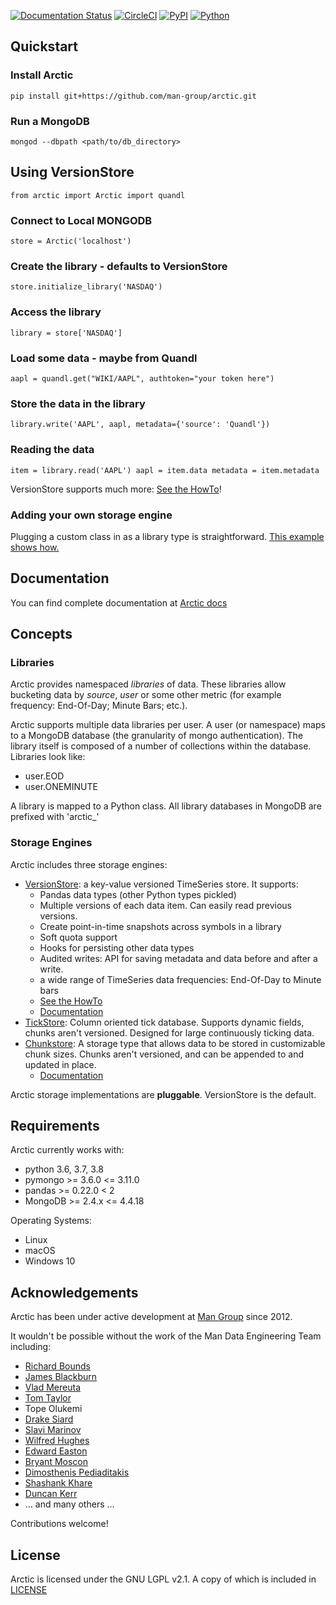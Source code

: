 [![Documentation Status](https://readthedocs.org/projects/arctic/badge/?version=latest)](https://arctic.readthedocs.io/en/latest/?badge=latest)
[![CircleCI](https://circleci.com/gh/man-group/arctic/tree/master.svg?style=shield)](https://app.circleci.com/pipelines/github/man-group/arctic?branch=master)
[![PyPI](https://img.shields.io/pypi/v/arctic)](https://pypi.org/project/arctic)
[![Python](https://img.shields.io/badge/Python-3.6|3.7|3.8-green.svg)](https://github.com/man-group/arctic)

## Quickstart

### Install Arctic

``
pip install git+https://github.com/man-group/arctic.git
``

### Run a MongoDB

``
mongod --dbpath <path/to/db_directory>
``

## Using VersionStore
``
from arctic import Arctic
import quandl
``
### Connect to Local MONGODB
``
store = Arctic('localhost')
``

### Create the library - defaults to VersionStore
``
store.initialize_library('NASDAQ')
``

### Access the library
``
library = store['NASDAQ']
``

### Load some data - maybe from Quandl
``
aapl = quandl.get("WIKI/AAPL", authtoken="your token here")
``

### Store the data in the library
``
library.write('AAPL', aapl, metadata={'source': 'Quandl'})
``

### Reading the data
``
item = library.read('AAPL')
aapl = item.data
metadata = item.metadata
``

VersionStore supports much more: [See the HowTo](howtos/how_to_use_arctic.py)!


### Adding your own storage engine

Plugging a custom class in as a library type is straightforward. [This example
shows how.](howtos/how_to_custom_arctic_library.py)

## Documentation

You can find complete documentation at [Arctic docs](https://arctic.readthedocs.io/en/latest/)

## Concepts

### Libraries

Arctic provides namespaced *libraries* of data.  These libraries allow
bucketing data by *source*, *user* or some other metric (for example frequency:
End-Of-Day; Minute Bars; etc.).

Arctic supports multiple data libraries per user.  A user (or namespace)
maps to a MongoDB database (the granularity of mongo authentication).  The library
itself is composed of a number of collections within the database. Libraries look like:

  * user.EOD
  * user.ONEMINUTE

A library is mapped to a Python class.  All library databases in MongoDB are prefixed with 'arctic\_'

### Storage Engines

Arctic includes three storage engines:

  * [VersionStore](arctic/store/version_store.py): a key-value versioned TimeSeries store. It supports:
      * Pandas data types (other Python types pickled)
      * Multiple versions of each data item. Can easily read previous versions.
      * Create point-in-time snapshots across symbols in a library
      * Soft quota support
      * Hooks for persisting other data types
      * Audited writes: API for saving metadata and data before and after a write.
      * a wide range of TimeSeries data frequencies: End-Of-Day to Minute bars
      * [See the HowTo](howtos/how_to_use_arctic.py)
      * [Documentation](docs/versionstore.md)
  * [TickStore](arctic/tickstore/tickstore.py): Column oriented tick database.  Supports
    dynamic fields, chunks aren't versioned. Designed for large continuously ticking data.
  * [Chunkstore](https://github.com/man-group/arctic/wiki/Chunkstore): A storage type that allows data to be stored in customizable chunk sizes. Chunks
    aren't versioned, and can be appended to and updated in place. 
    * [Documentation](docs/chunkstore.md)

Arctic storage implementations are **pluggable**.  VersionStore is the default.


## Requirements

Arctic currently works with:

 * python 3.6, 3.7, 3.8
 * pymongo >= 3.6.0 <= 3.11.0
 * pandas >= 0.22.0 < 2
 * MongoDB >= 2.4.x <= 4.4.18


Operating Systems:
 * Linux
 * macOS
 * Windows 10

## Acknowledgements

Arctic has been under active development at [Man Group](https://www.man.com/) since 2012.

It wouldn't be possible without the work of the Man Data Engineering Team including:

 * [Richard Bounds](https://github.com/richardbounds)
 * [James Blackburn](https://github.com/jamesblackburn)
 * [Vlad Mereuta](https://github.com/vmereuta)
 * [Tom Taylor](https://github.com/TomTaylorLondon)
 * Tope Olukemi
 * [Drake Siard](https://github.com/drakesiard)
 * [Slavi Marinov](https://github.com/slavi)
 * [Wilfred Hughes](https://github.com/wilfred)
 * [Edward Easton](https://github.com/eeaston)
 * [Bryant Moscon](https://github.com/bmoscon)
 * [Dimosthenis Pediaditakis](https://github.com/dimosped)
 * [Shashank Khare](https://github.com/shashank88)
 * [Duncan Kerr](https://github.com/dunckerr)
 * ... and many others ...

Contributions welcome!

## License

Arctic is licensed under the GNU LGPL v2.1.  A copy of which is included in [LICENSE](LICENSE)
